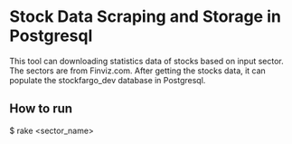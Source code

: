 # Stock Data Scraping and Storage in Postgresql

This tool can downloading statistics data of stocks based on input sector. The sectors are from Finviz.com. After getting the stocks data, it can populate the stockfargo_dev database in Postgresql.

## How to run

$ rake <sector_name>
